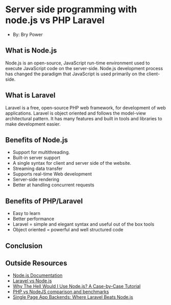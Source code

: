 # Server side programming with node.js vs PHP Laravel
+ By: Bry Power

## What is Node.js
Node.js is an open-source, JavaScript run-time environment used to execute JavaScript code on the server-side. Node.js development process has changed the paradigm that JavaScript is used primarily on the client-side. 

## What is Laravel
Laravel is a free, open-source PHP web framework, for development of web applications. Laravel is object oriented and follows the model-view architectural pattern. It has many features and built in tools and libraries to make development easier.

## Benefits of Node.js
* Support for multithreading. 
* Built-in server support
* A single syntax for client and server side of the website.
* Streaming data transfer 
* Supports real-time Web development 
* Server-side rendering
* Better at handling concurrent requests

## Benefits of PHP/Laravel
* Easy to learn
* Better performance
* Laravel = simple and elegant syntax and useful out of the box tools
* Object oriented = powerful and well structured code

## Conclusion

## Outside Resources
* [Node.js Documentation](https://nodejs.org/api/)
* [Laravel vs Node.js](https://stackshare.io/stackups/laravel-vs-nodejs)
* [Why The Hell Would I Use Node.js? A Case-by-Case Tutorial](https://www.toptal.com/nodejs/why-the-hell-would-i-use-node-js)
* [PHP vs NodeJS comparison and benchmarks](https://thinkmobiles.com/blog/php-vs-nodejs/)
* [Single Page App Backends: Where Laravel Beats Node.js](https://vuejsdevelopers.com/2017/06/04/vue-js-backend-laravel-beats-node/)
